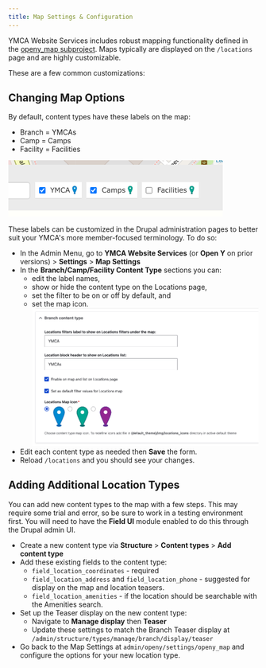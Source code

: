 ```yaml
---
title: Map Settings & Configuration
---
```


YMCA Website Services includes robust mapping functionality defined in the [openy_map subproject](https://github.com/open-y-subprojects/openy_map). Maps typically are displayed on the `/locations` page and are highly customizable.

These are a few common customizations:

## Changing Map Options

By default, content types have these labels on the map:

- Branch = YMCAs
- Camp = Camps
- Facility = Facilities

![Screenshot showing map labels](./map-labels.png)

These labels can be customized in the Drupal administration pages to better suit your YMCA's more member-focused terminology. To do so:

- In the Admin Menu, go to **YMCA Website Services** (or **Open Y** on prior versions) > **Settings** > **Map Settings**
- In the **Branch/Camp/Facility Content Type** sections you can:
  - edit the label names,
  - show or hide the content type on the Locations page,
  - set the filter to be on or off by default, and
  - set the map icon.
  ![Branch content type settings](branch-content-type-map-settings.png)
- Edit each content type as needed then **Save** the form.
- Reload `/locations` and you should see your changes.

## Adding Additional Location Types

You can add new content types to the map with a few steps. This may require some trial and error, so be sure to work in a testing environment first. You will need to have the **Field UI** module enabled to do this through the Drupal admin UI.

- Create a new content type via **Structure** > **Content types** > **Add content type**
- Add these existing fields to the content type:
  - `field_location_coordinates` - required
  - `field_location_address` and `field_location_phone` - suggested for display on the map and location teasers.
  - `field_location_amenities` - if the location should be searchable with the Amenities search.
- Set up the Teaser display on the new content type:
  - Navigate to **Manage display** then **Teaser**
  - Update these settings to match the Branch Teaser display at `/admin/structure/types/manage/branch/display/teaser`
- Go back to the Map Settings at `admin/openy/settings/openy_map` and configure the options for your new location type.